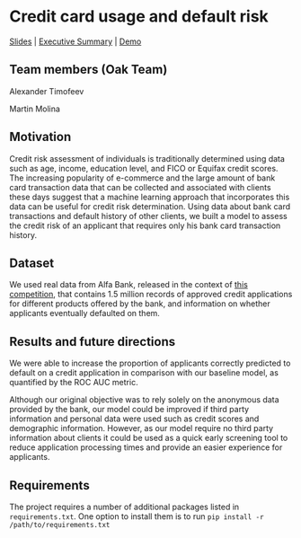 # Credit card usage and default risk
[Slides](https://docs.google.com/presentation/d/1LXup8CaDlZFC_feaj2BzeHCIj5Nevm75pVJNJSUXTYo) |
[Executive Summary](https://docs.google.com/document/d/1OH3KMq_FwH_pfcZN56qx6OIA_jXwMwQan2YcQj9x-A0/) |
[Demo](https://huggingface.co/spaces/alex42t/CreditScore)
## Team members (Oak Team)
Alexander Timofeev

Martin Molina

## Motivation
Credit risk assessment of individuals is traditionally determined using data such as age, income, education level, and FICO or Equifax credit scores. The increasing popularity of e-commerce and the large amount of bank card transaction data that can be collected and associated with clients these days suggest that a machine learning approach that incorporates this data can be useful for credit risk determination. Using data about bank card transactions and default history of other clients, we built a model to assess the credit risk of an applicant that requires only his bank card transaction history. 

## Dataset
We used real data from Alfa Bank, released in the context of [this competition](https://ods.ai/competitions/dl-fintech-card-transactions), that contains 1.5 million records of approved credit applications for different products offered by the bank, and information on whether applicants eventually defaulted on them.

## Results and future directions
We were able to increase the proportion of applicants correctly predicted to default on a credit application in comparison with our baseline model, as quantified by the ROC AUC metric.

Although our original objective was to rely solely on the anonymous data provided by the bank, our model could be improved if third party information and personal data were used such as credit scores and demographic information. However, as our model require no third party information about clients it could be used as a quick early screening tool to reduce application processing times and provide an easier experience for applicants.

## Requirements
The project requires a number of additional packages listed in `requirements.txt`. One option to install them is to run `pip install -r /path/to/requirements.txt`
